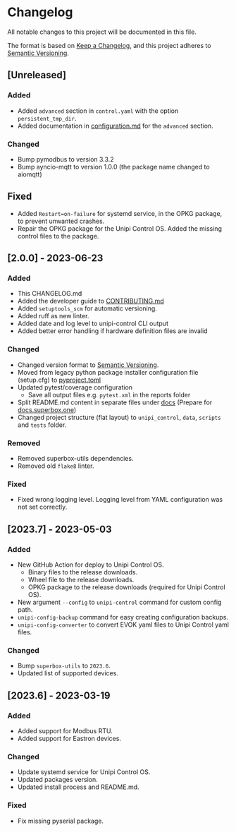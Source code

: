 # Changelog

All notable changes to this project will be documented in this file.

The format is based on [Keep a Changelog](https://keepachangelog.com/en/1.0.0/),
and this project adheres to [Semantic Versioning](https://semver.org/spec/v2.0.0.html).

## [Unreleased]

### Added

- Added `advanced` section in `control.yaml` with the option `persistent_tmp_dir`.
- Added documentation in [configuration.md](docs/configuration.md) for the `advanced` section.

### Changed

- Bump pymodbus to version 3.3.2
- Bump ayncio-mqtt to version 1.0.0 (the package name changed to aiomqtt)

## Fixed

- Added `Restart=on-failure` for systemd service, in the OPKG package, to prevent unwanted crashes.
- Repair the OPKG package for the Unipi Control OS. Added the missing control files to the package. 

## [2.0.0] - 2023-06-23

### Added

- This CHANGELOG.md
- Added the developer guide to [CONTRIBUTING.md](CONTRIBUTING.md)
- Added `setuptools_scm` for automatic versioning.
- Added ruff as new linter.
- Added date and log level to unipi-control CLI output
- Added better error handling if hardware definition files are invalid

### Changed

- Changed version format to [Semantic Versioning](https://semver.org/spec/v2.0.0.html).
- Moved from legacy python package installer configuration file (setup.cfg) to [pyproject.toml](pyproject.toml)
- Updated pytest/coverage configuration
  - Save all output files e.g. `pytest.xml` in the reports folder 
- Split README.md content in separate files under [docs](docs) (Prepare for [docs.superbox.one](https://docs.superbox.one))
- Changed project structure (flat layout) to `unipi_control`, `data`, `scripts` and `tests` folder.

### Removed

- Removed superbox-utils dependencies.
- Removed old `flake8` linter.

### Fixed

- Fixed wrong logging level. Logging level from YAML configuration was not set correctly.

## [2023.7] - 2023-05-03

### Added

- New GitHub Action for deploy to Unipi Control OS.
  - Binary files to the release downloads.
  - Wheel file to the release downloads.
  - OPKG package to the release downloads (required for Unipi Control OS).
- New argument `--config` to `unipi-control` command for custom config path.
- `unipi-config-backup` command for easy creating configuration backups.
- `unipi-config-converter` to convert EVOK yaml files to Unipi Control yaml files.

### Changed

- Bump `superbox-utils` to `2023.6`.
- Updated list of supported devices.

## [2023.6] - 2023-03-19

### Added

- Added support for Modbus RTU.
- Added support for Eastron devices.

### Changed

- Update systemd service for Unipi Control OS.
- Updated packages version.
- Updated install process and README.md.

### Fixed

- Fix missing pyserial package.
